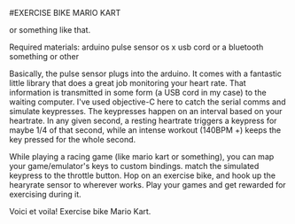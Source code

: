 #EXERCISE BIKE MARIO KART

or something like that.

Required materials:
arduino
pulse sensor
os x
usb cord or a bluetooth something or other

Basically, the pulse sensor plugs into the arduino. It comes with a fantastic little library that does a great job monitoring your heart rate. That information is transmitted in some form (a USB cord in my case) to the waiting computer. I've used objective-C here to catch the serial comms and simulate keypresses. The keypresses happen on an interval based on your heartrate. In any given second, a resting heartrate triggers a keypress for maybe 1/4 of that second, while an intense workout (140BPM +) keeps the key pressed for the whole second. 

While playing a racing game (like mario kart or something), you can map your game/emulator's keys to custom bindings. match the simulated keypress to the throttle button. Hop on an exercise bike, and hook up the hearyrate sensor to wherever works. Play your games and get rewarded for exercising during it.

Voici et voila! Exercise bike Mario Kart. 